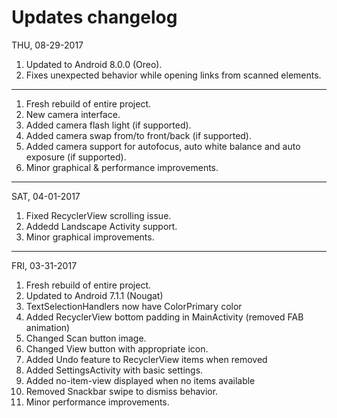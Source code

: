 # Updates changelog

THU, 08-29-2017
1. Updated to Android 8.0.0 (Oreo).
2. Fixes unexpected behavior while opening links from scanned elements.
___
1. Fresh rebuild of entire project.
2. New camera interface.
3. Added camera flash light (if supported).
4. Added camera swap from/to front/back (if supported).
5. Added camera support for autofocus, auto white balance and auto exposure (if supported).
6. Minor graphical & performance improvements.
___
SAT, 04-01-2017
1. Fixed RecyclerView scrolling issue.
2. Addedd Landscape Activity support.
3. Minor graphical improvements.
___
FRI, 03-31-2017
1. Fresh rebuild of entire project.
2. Updated to Android 7.1.1 (Nougat)
3. TextSelectionHandlers now have ColorPrimary color
4. Added RecyclerView bottom padding in MainActivity (removed FAB animation)
5. Changed Scan button image.
6. Changed View button with appropriate icon.
7. Added Undo feature to RecyclerView items when removed
8. Added SettingsActivity with basic settings.
9. Added no-item-view displayed when no items available
10. Removed Snackbar swipe to dismiss behavior. 
11. Minor performance improvements.
